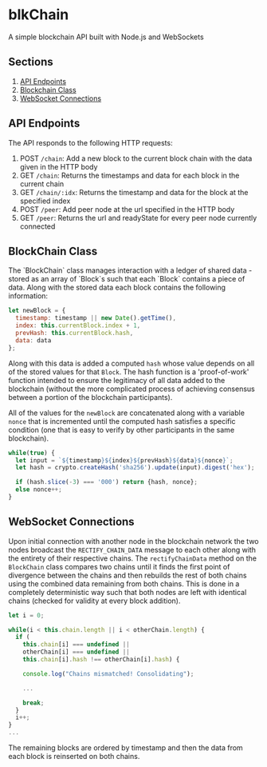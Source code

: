 # blkChain
A simple blockchain API built with Node.js and WebSockets

## Sections
1. [API Endpoints](#api)
2. [Blockchain Class](#blockchain)
3. [WebSocket Connections](#websocket) 

## API Endpoints 
<a name="api"/>
The API responds to the following HTTP requests:  

1. POST `/chain`: Add a new block to the current block chain with the data given in the HTTP body
2. GET `/chain`: Returns the timestamps and data for each block in the current chain
3. GET `/chain/:idx`: Returns the timestamp and data for the block at the specified index
4. POST `/peer`: Add peer node at the url specified in the HTTP body
5. GET `/peer`: Returns the url and readyState for every peer node currently connected



## BlockChain Class 
<a name="blockchain"/>
The `BlockChain` class manages interaction with a ledger of shared data - stored as an array of 
`Block`s such that each `Block` contains a piece of data. Along with the stored data each block contains the following information:  

````javascript
let newBlock = {
  timestamp: timestamp || new Date().getTime(),
  index: this.currentBlock.index + 1,
  prevHash: this.currentBlock.hash,
  data: data
};
````

Along with this data is added a computed `hash` whose value depends on all of the stored values for that `Block`. 
The hash function is a 'proof-of-work' function intended to ensure the legitimacy of all data added to the blockchain 
(without the more complicated process of achieving consensus between a portion of the blockchain participants).  

All of the values for the `newBlock` are concatenated along with a variable `nonce` that is incremented until the computed hash 
satisfies a specific condition (one that is easy to verify by other participants in the same blockchain).  

````javascript
while(true) {
  let input = `${timestamp}${index}${prevHash}${data}${nonce}`;
  let hash = crypto.createHash('sha256').update(input).digest('hex');

  if (hash.slice(-3) === '000') return {hash, nonce};
  else nonce++;
}
````

## WebSocket Connections
<a name="websocket"/>

Upon initial connection with another node in the blockchain network the two nodes broadcast the `RECTIFY_CHAIN_DATA` message to each other along with the entirety of their respective chains. The `rectifyChainData` method on the `BlockChain` class compares two chains until it finds the first point of divergence between the chains and then rebuilds the rest of both chains using the combined data remaining from both chains. This is done in a completely deterministic way such that both nodes are left with identical chains (checked for validity at every block addition).  

````javascript
let i = 0;

while(i < this.chain.length || i < otherChain.length) {
  if (
    this.chain[i] === undefined ||
    otherChain[i] === undefined ||
    this.chain[i].hash !== otherChain[i].hash) {

    console.log("Chains mismatched! Consolidating");

    ...

    break;
  }
  i++;
}
...
````

The remaining blocks are ordered by timestamp and then the data from each block is reinserted on both chains.
